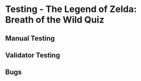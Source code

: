 # Testing - The Legend of Zelda: Breath of the Wild Quiz 

## Manual Testing

## Validator Testing

## Bugs

